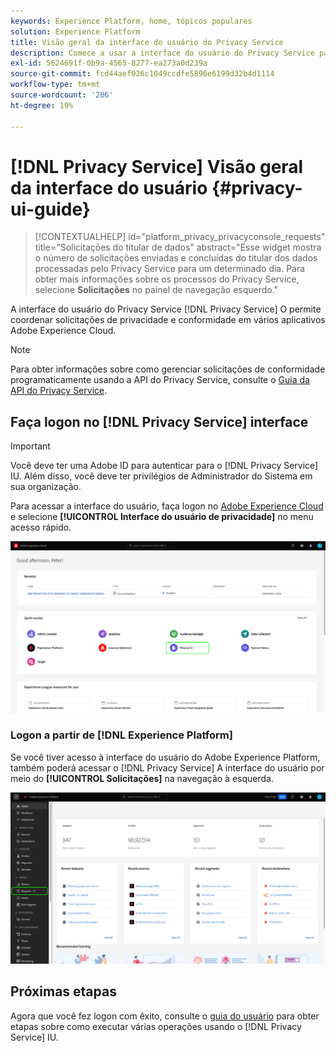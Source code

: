 ```yaml
---
keywords: Experience Platform, home, tópicos populares
solution: Experience Platform
title: Visão geral da interface do usuário do Privacy Service
description: Comece a usar a interface do usuário do Privacy Service para coordenar e monitorar solicitações de privacidade em vários aplicativos do Experience Cloud.
exl-id: 5624691f-0b9a-4565-8277-ea273a0d239a
source-git-commit: fcd44aef026c1049ccdfe5896e6199d32b4d1114
workflow-type: tm+mt
source-wordcount: '206'
ht-degree: 19%

---
```


# [!DNL Privacy Service] Visão geral da interface do usuário {#privacy-ui-guide}

>[!CONTEXTUALHELP]
>id="platform_privacy_privacyconsole_requests"
>title="Solicitações do titular de dados"
>abstract="Esse widget mostra o número de solicitações enviadas e concluídas do titular dos dados processadas pelo Privacy Service para um determinado dia. Para obter mais informações sobre os processos do Privacy Service, selecione **Solicitações** no painel de navegação esquerdo."

A interface do usuário do Privacy Service [!DNL Privacy Service] O permite coordenar solicitações de privacidade e conformidade em vários aplicativos Adobe Experience Cloud.

>[!NOTE]
>
>Para obter informações sobre como gerenciar solicitações de conformidade programaticamente usando a API do Privacy Service, consulte o [Guia da API do Privacy Service](../api/overview.md).

## Faça logon no [!DNL Privacy Service] interface

>[!IMPORTANT]
>
>Você deve ter uma Adobe ID para autenticar para o [!DNL Privacy Service] IU. Além disso, você deve ter privilégios de Administrador do Sistema em sua organização.

Para acessar a interface do usuário, faça logon no [Adobe Experience Cloud](https://experience.adobe.com/) e selecione **[!UICONTROL Interface do usuário de privacidade]** no menu acesso rápido.

![](../images/ui-overview/quick-access.png)

### Logon a partir de [!DNL Experience Platform]

Se você tiver acesso à interface do usuário do Adobe Experience Platform, também poderá acessar o [!DNL Privacy Service] A interface do usuário por meio do **[!UICONTROL Solicitações]** na navegação à esquerda.

![](../images/ui-overview/platform.png)

## Próximas etapas

Agora que você fez logon com êxito, consulte o [guia do usuário](user-guide.md) para obter etapas sobre como executar várias operações usando o [!DNL Privacy Service] IU.
